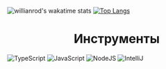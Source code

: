 

![willianrod's wakatime stats](https://github-readme-stats.vercel.app/api/wakatime?username=akavi&border_color=050018&icon_color=5AC69F&title_color=5AC69F&v=2&layout=compact&langs_count=5&bg_color=050018&text_color=FFFFFF&locale=ru) [![Top Langs](https://github-readme-stats.vercel.app/api/top-langs/?username=akavvi&border_color=050018&icon_color=5AC69F&title_color=5AC69F&bg_color=050018&locale=ru&layout=compact&custom_title=Используемые%20языки&text_color=FFFFFF)](https://github.com/akavvi)





<h1 align="center">Инструменты</h1>

![TypeScript](https://img.shields.io/badge/-TypeScript-050018?style=for-the-badge&logo=typescript&logoColor=5AC69F)
![JavaScript](https://img.shields.io/badge/-JavaScript-050018?style=for-the-badge&logo=javascript&logoColor=5AC69F)
![NodeJS](https://img.shields.io/badge/-NodeJS-050018?style=for-the-badge&logo=nodedotjs&logoColor=5AC69F)
![IntelliJ](https://img.shields.io/badge/-IntelliJ-050018?style=for-the-badge&logo=intellijidea&logoColor=5AC69F)



